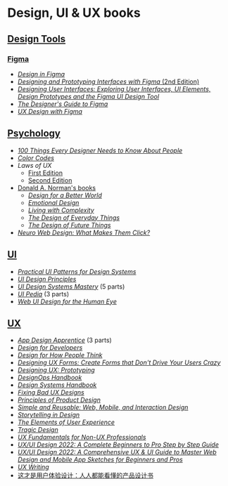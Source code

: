 # Design, UI & UX books

## [Design Tools](./books/design-tools/)

### [Figma](./books/design-tools/Figma/)

* [_Design in Figma_](./books/design-tools/Figma/Designing%20in%20Figma%20(Eugene%20Fedorenko)%20(Z-Library).pdf)
* [_Designing and Prototyping Interfaces with Figma_ (2nd Edition)](./books/design-tools/Figma/Designing%20and%20Prototyping%20Interfaces%20with%20Figma,%202nd%20Edition.epub)
* [_Designing User Interfaces: Exploring User Interfaces, UI Elements, Design Prototypes and the Figma UI Design Tool_](<./books/design-tools/Figma/Designing User Interfaces Exploring User Interfaces, UI Elements, Design Prototypes and the Figma UI Design Tool (English... (Dario Calonaci) (Z-Library).pdf>)
* [_The Designer's Guide to Figma_](./books/design-tools/Figma/The%20Designer’s%20Guide%20to%20Figma%20Master%20Prototyping,%20Collaboration,%20Handoff,%20and%20Workflow%20(Daniel%20Schwarz)%20(Z-Library).epub)
* [_UX Design with Figma_](./books/design-tools/Figma/Tom%20Green_%20Kevin%20Brandon%20-%20UX%20Design%20with%20Figma_%20User-Centered%20Interface%20Design%20and%20Prototyping%20with%20Figma%20(Design%20Thinking)-Apress%20(2024).epub)

## [Psychology](./books/psychology/)

* [_100 Things Every Designer Needs to Know About People_](./books/psychology/100%20Things%20Every%20Designer%20Needs%20to%20Know%20about%20People%20What%20Makes%20Them%20Tick%20(Susan%20Weinschenk)%20(Z-Library).pdf)
* [_Color Codes_](./books/psychology/vdoc.pub_color-codes-modern-theories-of-color-in-philosophy-painting-and-architecture-literature-music-and-psychology.epub)
* _Laws of UX_
    * [First Edition](./books/psychology/Laws%20of%20UX%20-%20Using%20Psychology%20to%20Design%20Better%20Products%20%20Services%20(Jon%20Yablonski)%20(Z-Library).pdf)
    * [Second Edition](./books/psychology/Laws%20of%20UX%20Using%20Psychology%20to%20Design%20Better%20Products%20%20Services%20(Jon%20Yablonski)%20(Z-Library).pdf)
* [Donald A. Norman's books](./books/psychology/Donald%20A.%20Norman/)
    * [_Design for a Better World_](./books/psychology/Donald%20A.%20Norman/Design%20for%20a%20Better%20World%20Meaningful,%20Sustainable,%20Humanity%20Centered%20(Donald%20A.%20Norman)%20(Z-Library).epub)
    * [_Emotional Design_](./books/psychology/Donald%20A.%20Norman/Emotional%20Design%20Why%20We%20Love%20(Or%20Hate)%20Everyday%20Things%20(Donald%20A.%20Norman)%20(Z-Library).pdf)
    * [_Living with Complexity_](./books/psychology/Donald%20A.%20Norman/Living%20with%20Complexity%20%20-%20PDF%20Room.pdf)
    * [_The Design of Everyday Things_](./books/psychology/Donald%20A.%20Norman/The%20Design%20of%20Everyday%20Things%20by%20Don%20Norman.pdf)
    * [_The Design of Future Things_](./books/psychology/Donald%20A.%20Norman/Design%20of%20Future%20Things,%20The%20Norman,%20Donald%20(Norman,%20Donald%20A)%20(Z-Library).pdf)
* [_Neuro Web Design: What Makes Them Click?_](./books/psychology/Neuro%20Web%20Design%20What%20Makes%20Them%20Click%20(Susan%20M.%20Weinschenk)%20(Z-Library).pdf)

## [UI](./books/UI/)

* [_Practical UI Patterns for Design Systems_](./books/UI/Practical%20UI%20Patterns%20for%20Design%20Systems.%20Fast-Track%20Interaction%20Design%20for%20a%20Seamless%20User%20Experience%20(Diana%20MacDonald)%20(Z-Library).pdf)
* [_UI Design Principles_](./books/UI/UI%20Design%20Principles%20Learn%20to%20create%20beautiful%20and%20usable%20interfaces%20from%20scratch%20(Michael%20Filipiuk,%20(ed.))%20(Z-Library).pdf)
* [_UI Design Systems Mastery_](./books/UI/UI%20Design%20Systems%20Mastery/) (5 parts)
* [_UI Pedia_](./books/UI/UI%20Pedia/) (3 parts)
* [_Web UI Design for the Human Eye_](./books/UI/Web%20UI%20Design%20for%20the%20Human%20Eye%20Principles%20of%20Visual%20Consistency%20(UX%20Pin)%20(Z-Library).pdf)

## [UX](./books/UX/)

* [_App Design Apprentice_](./books/UX/App%20Design%20Apprentice/) (3 parts)
* [_Design for Developers_](./books/UX/Design%20for%20Developers%20(Adrian%20Twarog,%20George%20Moller)%20(Z-Library).pdf)
* [_Design for How People Think_](./books/UX/Design%20for%20how%20People%20Think%20(John%20Whalen)%20(Z-Library).pdf)
* [_Designing UX Forms: Create Forms that Don't Drive Your Users Crazy_](./books/UX/Designing%20UX%20Forms%20Create%20Forms%20That%20Don’t%20Drive%20Your%20Users%20Crazy%20(Jessica%20Enders)%20(Z-Library).pdf)
* [_Designing UX: Prototyping_](./books/UX/Designing%20UX%20Prototyping%20(Ben%20Coleman,%20Dan%20Goodwin)%20(Z-Library).pdf)
* [_DesignOps Handbook_](./books/UX/DesignOps%20Handbook%20(Kate%20Battles,%20Meredith%20Black,%20Dave%20Malouf%20etc.)%20(Z-Library).pdf)
* [_Design Systems Handbook_](./books/UX/Design%20Systems%20Handbook%20(Marco%20Suarez,%20Jina%20Anne,%20Katie%20Sylor-Miller%20etc.)%20(Z-Library).pdf)
* [_Fixing Bad UX Designs_](./books/UX/Fixing%20Bad%20UX%20Designs%20(Lisandra%20Maioli)%20(Z-Library).pdf)
* [_Principles of Product Design_](./books/UX/Principles%20of%20Product%20Design%20(Aarron%20Walter)%20(Z-Library).pdf)
* [_Simple and Reusable: Web, Mobile, and Interaction Design_](./books/UX/Simple%20and%20Usable%20(Giles%20Colborne)%20(Z-Library).pdf)
* [_Storytelling in Design_](./books/UX/Storytelling%20in%20Design%20Defining,%20Designing,%20and%20Selling%20Multidevice%20Products%20(Anna%20Dahlström)%20(Z-Library).epub)
* [_The Elements of User Experience_](./books/UX/The_Elements_of_User_Experience_Jesse_Ja.pdf)
* [_Tragic Design_](./books/UX/ebin.pub_tragic-design-the-true-impact-of-bad-design-and-how-to-fix-it-0636920038887-9781491923610-149192361x.pdf)
* [_UX Fundamentals for Non-UX Professionals_](./books/UX/UX%20Fundamentals%20for%20Non-UX%20Professionals%20User%20Experience%20Principles%20for%20Managers,%20Writers,%20Designers,%20and%20Developers%20(Edward%20Stull)%20(Z-Library).pdf)
* [_UX/UI Design 2022: A Complete Beginners to Pro Step by Step Guide_](./books/UX/dokumen.pub_ux-ui-design-2022-a-complete-beginners-to-pro-step-by-step-guide-to-ux-ui-design-and-mastering-the-fundamentals-of-web-design-with-latest-tips-amp-techniques.epub)
* [_UX/UI Design 2022: A Comprehensive UX & UI Guide to Master Web Design and Mobile App Sketches for Beginners and Pros_](./books/UX/dokumen.pub_ux-ui-design-2022-a-comprehensive-ui-amp-ux-guide-to-master-web-design-and-mobile-app-sketches-for-beginners-and-pros.epub)
* [_UX Writing_](./books/UX/UX%20Writing%20Designing%20User-Centered%20Content%20[Team-IRA]%20(Jason%20C.%20K.%20Tham,%20Tharon%20Howard%20etc.)%20(Z-Library).pdf)
* [这才是用户体验设计：人人都能看懂的产品设计书](./books/UX/这才是用户体验设计：人人都能看懂的产品设计书.pdf)
